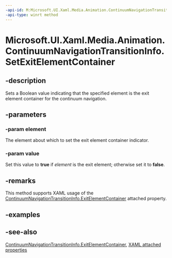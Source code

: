 ```yaml
---
-api-id: M:Microsoft.UI.Xaml.Media.Animation.ContinuumNavigationTransitionInfo.SetExitElementContainer(Microsoft.UI.Xaml.Controls.ListViewBase,System.Boolean)
-api-type: winrt method
---
```


<!-- Method syntax
public void SetExitElementContainer(Windows.UI.Xaml.Controls.ListViewBase element, System.Boolean value)
-->

# Microsoft.UI.Xaml.Media.Animation.ContinuumNavigationTransitionInfo.SetExitElementContainer

## -description
Sets a Boolean value indicating that the specified element is the exit element container for the continuum navigation.

## -parameters
### -param element
The element about which to set the exit element container indicator.

### -param value
Set this value to **true** if *element* is the exit element; otherwise set it to **false**.

## -remarks
This method supports XAML usage of the [ContinuumNavigationTransitionInfo.ExitElementContainer](continuumnavigationtransitioninfo_exitelementcontainer.md) attached property.

## -examples

## -see-also

[ContinuumNavigationTransitionInfo.ExitElementContainer](continuumnavigationtransitioninfo_exitelementcontainer.md), [XAML attached properties](/windows/uwp/xaml-platform/attached-properties-overview)
